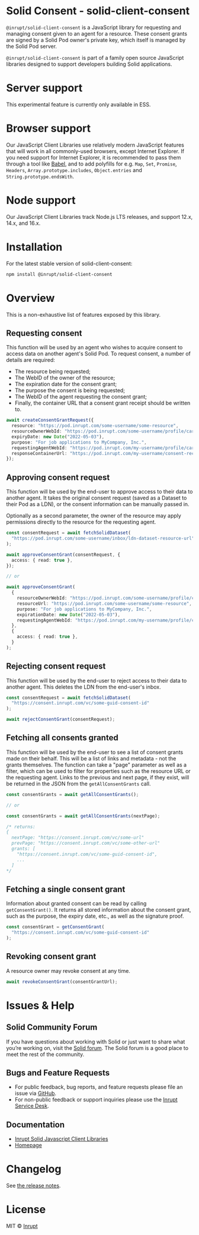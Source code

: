 # Solid Consent - solid-client-consent

`@inrupt/solid-client-consent` is a JavaScript library for requesting and managing
consent given to an agent for a resource. These consent grants are signed by a
Solid Pod owner's private key, which itself is managed by the Solid Pod server.

`@inrupt/solid-client-consent` is part of a family open source JavaScript
libraries designed to support developers building Solid applications.

# Server support

This experimental feature is currently only available in ESS.

# Browser support

Our JavaScript Client Libraries use relatively modern JavaScript features that
will work in all commonly-used browsers, except Internet Explorer. If you need
support for Internet Explorer, it is recommended to pass them through a tool
like [Babel](https://babeljs.io), and to add polyfills for e.g. `Map`, `Set`,
`Promise`, `Headers`, `Array.prototype.includes`, `Object.entries` and
`String.prototype.endsWith`.

# Node support

Our JavaScript Client Libraries track Node.js LTS releases, and support 12.x,
14.x, and 16.x.

# Installation

For the latest stable version of solid-client-consent:

```bash
npm install @inrupt/solid-client-consent
```

# Overview

This is a non-exhaustive list of features exposed by this library.

## Requesting consent

This function will be used by an agent who wishes to acquire consent to access
data on another agent's Solid Pod. To request consent, a number of details are
required:

- The resource being requested;
- The WebID of the owner of the resource;
- The expiration date for the consent grant;
- The purpose the consent is being requested;
- The WebID of the agent requesting the consent grant;
- Finally, the container URL that a consent grant receipt should be written to.

```typescript
await createConsentGrantRequest({
  resource: "https://pod.inrupt.com/some-username/some-resource",
  resourceOwnerWebId: "https://pod.inrupt.com/some-username/profile/card#me",
  expiryDate: new Date("2022-05-03"),
  purpose: "For job applications to MyCompany, Inc.",
  requestingAgentWebId: "https://pod.inrupt.com/my-username/profile/card#me",
  responseContainerUrl: "https://pod.inrupt.com/my-username/consent-receipts/",
});
```

## Approving consent request

This function will be used by the end-user to approve access to their data to
another agent. It takes the original consent request (saved as a Dataset to their
Pod as a LDN), or the consent information can be manually passed in.

Optionally as a second parameter, the owner of the resource may apply permissions
directly to the resource for the requesting agent.

```typescript
const consentRequest = await fetchSolidDataset(
  "https://pod.inrupt.com/some-username/inbox/ldn-dataset-resource-url"
);

await approveConsentGrant(consentRequest, {
  access: { read: true },
});

// or

await approveConsentGrant(
  {
    resourceOwnerWebId: "https://pod.inrupt.com/some-username/profile/card#me",
    resourceUrl: "https://pod.inrupt.com/some-username/some-resource",
    purpose: "For job applications to MyCompany, Inc.",
    expirationDate: new Date("2022-05-03"),
    requestingAgentWebId: "https://pod.inrupt.com/my-username/profile/card#me",
  },
  {
    access: { read: true },
  }
);
```

## Rejecting consent request

This function will be used by the end-user to reject access to their data to
another agent. This deletes the LDN from the end-user's inbox.

```typescript
const consentRequest = await fetchSolidDataset(
  "https://consent.inrupt.com/vc/some-guid-consent-id"
);

await rejectConsentGrant(consentRequest);
```

## Fetching all consents granted

This function will be used by the end-user to see a list of consent grants made
on their behalf. This will be a list of links and metadata - not the grants
themselves. The function can take a "page" parameter as well as a filter, which
can be used to filter for properties such as the resource URL or the requesting
agent. Links to the previous and next page, if they exist, will be returned in
the JSON from the `getAllConsentGrants` call.

```typescript
const consentGrants = await getAllConsentGrants();

// or

const consentGrants = await getAllConsentGrants(nextPage);

/* returns:
{
  nextPage: "https://consent.inrupt.com/vc/some-url"
  prevPage: "https://consent.inrupt.com/vc/some-other-url"
  grants: [
    "https://consent.inrupt.com/vc/some-guid-consent-id",
    ...
  ]
*/
```

## Fetching a single consent grant

Information about granted consent can be read by calling `getConsentGrant()`. It
returns all stored information about the consent grant, such as the purpose,
the expiry date, etc., as well as the signature proof.

```typescript
const consentGrant = getConsentGrant(
  "https://consent.inrupt.com/vc/some-guid-consent-id"
);
```

## Revoking consent grant

A resource owner may revoke consent at any time.

```typescript
await revokeConsentGrant(consentGrantUrl);
```

# Issues & Help

## Solid Community Forum

If you have questions about working with Solid or just want to share what you’re
working on, visit the [Solid forum](https://forum.solidproject.org/). The Solid
forum is a good place to meet the rest of the community.

## Bugs and Feature Requests

- For public feedback, bug reports, and feature requests please file an issue
  via [GitHub](https://github.com/inrupt/solid-client-consent-js/issues/).
- For non-public feedback or support inquiries please use the
  [Inrupt Service Desk](https://inrupt.atlassian.net/servicedesk).

## Documentation

- [Inrupt Solid Javascript Client Libraries](https://docs.inrupt.com/developer-tools/javascript/client-libraries/)
- [Homepage](https://docs.inrupt.com/)

# Changelog

See [the release notes](https://github.com/inrupt/solid-client-js/blob/main/CHANGELOG.md).

# License

MIT © [Inrupt](https://inrupt.com)
